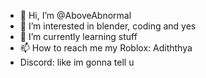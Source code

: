 - 👋 Hi, I’m @AboveAbnormal
- 👀 I’m interested in blender, coding and yes
- 🌱 I’m currently learning stuff
- 📫 How to reach me my Roblox: Adiththya
- Discord: like im gonna tell u
<!---
AboveAbnormal/AboveAbnormal is a ✨ special ✨ repository because its `README.md` (this file) appears on your GitHub profile.
You can click the Preview link to take a look at your changes.
--->
